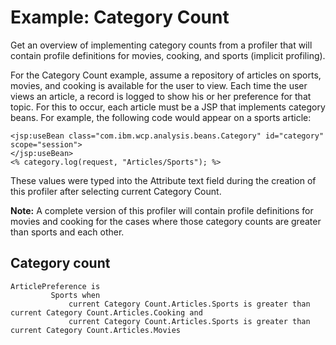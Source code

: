 # Example: Category Count

Get an overview of implementing category counts from a profiler that will contain profile definitions for movies, cooking, and sports \(implicit profiling\).

For the Category Count example, assume a repository of articles on sports, movies, and cooking is available for the user to view. Each time the user views an article, a record is logged to show his or her preference for that topic. For this to occur, each article must be a JSP that implements category beans. For example, the following code would appear on a sports article:

```
<jsp:useBean class="com.ibm.wcp.analysis.beans.Category" id="category" 
scope="session">
</jsp:useBean>
<% category.log(request, "Articles/Sports"); %>
```

These values were typed into the Attribute text field during the creation of this profiler after selecting current Category Count.

**Note:** A complete version of this profiler will contain profile definitions for movies and cooking for the cases where those category counts are greater than sports and each other.

## Category count

```
ArticlePreference is
  	     Sports when
  	         current Category Count.Articles.Sports is greater than current Category Count.Articles.Cooking and
  	         current Category Count.Articles.Sports is greater than current Category Count.Articles.Movies
```


